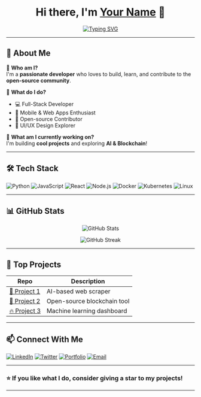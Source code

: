 <h1 align="center">Hi there, I'm <a href="https://github.com/your-username">Your Name</a> 👋</h1>

<p align="center">
  <a href="https://github.com/your-username">
    <img src="https://readme-typing-svg.herokuapp.com?font=Fira+Code&pause=1000&color=0CF70C&center=true&width=435&lines=Software+Developer;Open-Source+Enthusiast;Tech+Explorer;Problem+Solver" alt="Typing SVG" />
  </a>
</p>

---

## 🚀 **About Me**
🔹 **Who am I?**  
I'm a **passionate developer** who loves to build, learn, and contribute to the **open-source community**.  

🔹 **What do I do?**  
- 💻 Full-Stack Developer  
- 📱 Mobile & Web Apps Enthusiast  
- 🚀 Open-source Contributor  
- 🎨 UI/UX Design Explorer  

🔹 **What am I currently working on?**  
I'm building **cool projects** and exploring **AI & Blockchain**!

---

## 🛠️ **Tech Stack**
![Python](https://img.shields.io/badge/Python-3776AB?style=for-the-badge&logo=python&logoColor=white)
![JavaScript](https://img.shields.io/badge/JavaScript-F7DF1E?style=for-the-badge&logo=javascript&logoColor=black)
![React](https://img.shields.io/badge/React-61DAFB?style=for-the-badge&logo=react&logoColor=black)
![Node.js](https://img.shields.io/badge/Node.js-339933?style=for-the-badge&logo=node.js&logoColor=white)
![Docker](https://img.shields.io/badge/Docker-2496ED?style=for-the-badge&logo=docker&logoColor=white)
![Kubernetes](https://img.shields.io/badge/Kubernetes-326CE5?style=for-the-badge&logo=kubernetes&logoColor=white)
![Linux](https://img.shields.io/badge/Linux-FCC624?style=for-the-badge&logo=linux&logoColor=black)

---

## 📊 **GitHub Stats**
<p align="center">
  <img src="https://github-readme-stats.vercel.app/api?username=your-username&show_icons=true&theme=radical" alt="GitHub Stats" />
</p>
<p align="center">
  <img src="https://github-readme-streak-stats.herokuapp.com/?user=your-username&theme=radical" alt="GitHub Streak" />
</p>

---

## 🎯 **Top Projects**
| Repo | Description |
|------|------------|
| [🚀 Project 1](https://github.com/your-username/project1) | AI-based web scraper |
| [🌟 Project 2](https://github.com/your-username/project2) | Open-source blockchain tool |
| [🔥 Project 3](https://github.com/your-username/project3) | Machine learning dashboard |

---

## 📫 **Connect With Me**
[![LinkedIn](https://img.shields.io/badge/LinkedIn-0077B5?style=for-the-badge&logo=linkedin&logoColor=white)](https://linkedin.com/in/your-profile)
[![Twitter](https://img.shields.io/badge/Twitter-1DA1F2?style=for-the-badge&logo=twitter&logoColor=white)](https://twitter.com/your-handle)
[![Portfolio](https://img.shields.io/badge/Portfolio-FF4088?style=for-the-badge&logo=web&logoColor=white)](https://your-portfolio.com)
[![Email](https://img.shields.io/badge/Email-D14836?style=for-the-badge&logo=gmail&logoColor=white)](mailto:your-email@example.com)

---

### ⭐ **If you like what I do, consider giving a star to my projects!**  

---
